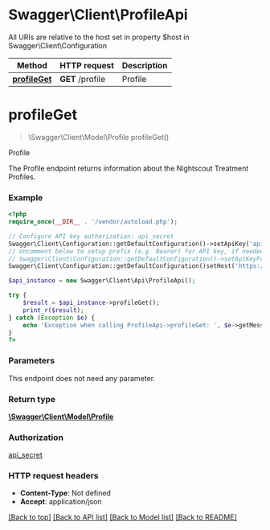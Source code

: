 # Swagger\Client\ProfileApi

All URIs are relative to the host set in property $host in Swagger\Client\Configuration

Method | HTTP request | Description
------------- | ------------- | -------------
[**profileGet**](ProfileApi.md#profileGet) | **GET** /profile | Profile


# **profileGet**
> \Swagger\Client\Model\Profile profileGet()

Profile

The Profile endpoint returns information about the Nightscout Treatment Profiles.

### Example
```php
<?php
require_once(__DIR__ . '/vendor/autoload.php');

// Configure API key authorization: api_secret
Swagger\Client\Configuration::getDefaultConfiguration()->setApiKey('api_secret', 'YOUR_API_KEY');
// Uncomment below to setup prefix (e.g. Bearer) for API key, if needed
// Swagger\Client\Configuration::getDefaultConfiguration()->setApiKeyPrefix('api_secret', 'Bearer');
Swagger\Client\Configuration::getDefaultConfiguration()setHost('https://{YOUR_NS_SITE}/api/v1');

$api_instance = new Swagger\Client\Api\ProfileApi();

try {
    $result = $api_instance->profileGet();
    print_r($result);
} catch (Exception $e) {
    echo 'Exception when calling ProfileApi->profileGet: ', $e->getMessage(), PHP_EOL;
}
?>
```

### Parameters
This endpoint does not need any parameter.

### Return type

[**\Swagger\Client\Model\Profile**](../Model/Profile.md)

### Authorization

[api_secret](../../README.md#api_secret)

### HTTP request headers

 - **Content-Type**: Not defined
 - **Accept**: application/json

[[Back to top]](#) [[Back to API list]](../../README.md#documentation-for-api-endpoints) [[Back to Model list]](../../README.md#documentation-for-models) [[Back to README]](../../README.md)

